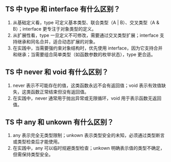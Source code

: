 ## TS 中 type 和 interface 有什么区别？

1. 从基础定义看，type 可定义基本类型、联合类型（A | B）、交叉类型（A & B）；interface 更专注于对象类型的定义。
2. 从扩展性看，type 一旦定义不可修改，需要通过交叉类型扩展；interface 支持继承和同名合并，适合动态扩展的对象。
3. 在实践中，当需要强约束对象结构时，优先使用 interface，因为它支持合并和继承；当需要组合简单类型（如函数参数的枚举状态），type 更合适。

## TS 中 never 和 void 有什么区别？

1. never 表示不可能存在的值，这类函数永远不会有返回值；void 表示有效值缺失，这类函数正常结束但没有返回值。
2. 在实践中，never 通常用于抛出异常或无限循环，void 用于表示函数无返回值。

## TS 中 any 和 unkown 有什么区别？

1. any 表示完全无类型限制；unkown 表示类型安全的未知，必须通过类型断言或类型检查后才能使用。
2. 在实践中，any 可以临时规避类型检查；unkown 明确表示值的类型不确定，但需保持类型安全。
